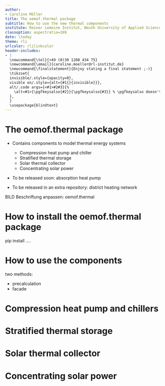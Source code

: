 ```yaml
---
author:
- Caroline Möller
title: The oemof.thermal package
subtitle: How to use the new thermal components
institute: Reiner Lemoine Institut, Beuth University of Applied Sciences
classoption: aspectratio=169
date: \today
theme: rli
urlcolor: rlilinkcolor
header-includes:
- |
  \newcommand{\tel}{+49 (0)30 1208 434 75}
  \newcommand{\email}{caroline.moeller@rl-institut.de}
  \newcommand{\finalstatement}{Enjoy stating a final statement ;-)}
  \tikzset{
  invisible/.style={opacity=0},
  visible on/.style={alt={#1{}{invisible}}},
  alt/.code args={<#1>#2#3}{%
    \alt<#1>{\pgfkeysalso{#2}}{\pgfkeysalso{#3}} % \pgfkeysalso doesn't change the path
  },
  }
  \usepackage{blindtext}
---
```


# The oemof.thermal package

- Contains components to model thermal energy systems
  - Compression heat pump and chiller
  - Stratified thermal storage
  - Solar thermal collector
  - Concentrating solar power

- To be released soon: absorption heat pump
- To be released in an extra repository: district heating network

BILD
Beschriftung anpassen: oemof.thermal


# How to install the oemof.thermal package

pip install ....


# How to use the components

two methods:
- precalculation
- facade

# Compression heat pump and chillers





# Stratified thermal storage

# Solar thermal collector

# Concentrating solar power
